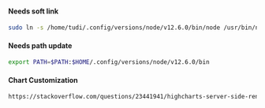 #### Needs soft link
```bash
sudo ln -s /home/tudi/.config/versions/node/v12.6.0/bin/node /usr/bin/node
```
#### Needs path update
```bash
export PATH=$PATH:$HOME/.config/versions/node/v12.6.0/bin
```

#### Chart Customization
```html
https://stackoverflow.com/questions/23441941/highcharts-server-side-rendering-draw-a-mysterious-semi-circle-donut-shape
```